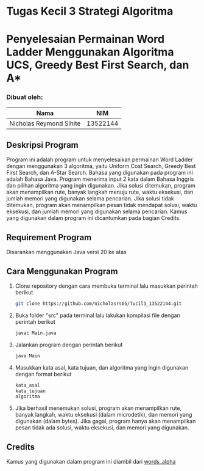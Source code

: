 # Tugas Kecil 3 Strategi Algoritma
# Penyelesaian Permainan Word Ladder Menggunakan Algoritma UCS, Greedy Best First Search, dan A*

### Dibuat oleh:
| Nama | NIM |
| -------- | --------- |
| Nicholas Reymond Sihite | 13522144 |

## Deskripsi Program
Program ini adalah program untuk menyelesaikan permainan Word Ladder dengan menggunakan 3 algoritma, yaitu Uniform Cost Search, Greedy
Best First Search, dan A-Star Search. Bahasa yang digunakan pada program ini adalah Bahasa Java. Program menerima input 2 kata dalam Bahasa Inggris
dan pilihan algoritma yang ingin digunakan. Jika solusi ditemukan, program akan menampilkan rute, banyak langkah menuju rute, waktu eksekusi,
dan jumlah memori yang digunakan selama pencarian. Jika solusi tidak ditemukan, program akan menampilkan pesan tidak mendapat solusi, waktu eksekusi,
dan jumlah memori yang digunakan selama pencarian. Kamus yang digunakan dalam program ini dicantumkan pada bagian Credits.

## Requirement Program
Disarankan menggunakan Java versi 20 ke atas

## Cara Menggunakan Program
1. Clone repository dengan cara membuka terminal lalu masukkan perintah berikut
   ```sh
   git clone https://github.com/nicholasrs05/Tucil3_13522144.git
   ```
2. Buka folder "src" pada terminal lalu lakukan kompilasi file dengan perintah berikut
   ```sh
   javac Main.java
   ```
3. Jalankan program dengan perintah berikut
   ```sh
   java Main
   ```
4. Masukkan kata asal, kata tujuan, dan algoritma yang ingin digunakan dengan format berikut
    ```sh
    kata_asal
    kata_tujuan
    algoritma
    ```
5. Jika berhasil menemukan solusi, program akan menampilkan rute, banyak langkah, waktu eksekusi (dalam microdetik), dan memori yang digunakan (dalam bytes).
   Jika gagal, program hanya akan menampilkan pesan tidak ada solusi, waktu eksekusi, dan memori yang digunakan.

## Credits
Kamus yang digunakan dalam program ini diambil dari [words_alpha](https://github.com/dwyl/english-words)